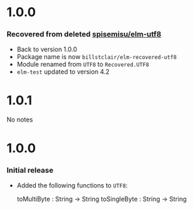 # 1.0.0

### Recovered from deleted [spisemisu/elm-utf8](https://github.com/spisemisu/elm-utf8)

* Back to version 1.0.0
* Package name is now `billstclair/elm-recovered-utf8`
* Module renamed from `UTF8` to `Recovered.UTF8`
* `elm-test` updated to version 4.2

# 1.0.1

No notes

# 1.0.0

### Initial release

  * Added the following functions to `UTF8`:

	toMultiByte : String -> String
	toSingleByte : String -> String

